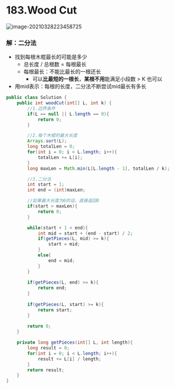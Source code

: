 # 183.Wood Cut

![image-20210328223458725](https://raw.githubusercontent.com/TWDH/Leetcode-From-Zero/pictures/img/image-20210328223458725.png)

### 解：二分法

* 找到每根木棍最长的可能是多少
  * 总长度 / 总根数 = 每根最长
  * 每根最长：不能比最长的一根还长
    * 可以**比最短的一根长**，**某根不用**能满足小段数 > K 也可以
* 用mid表示：每根的长度，二分法不断尝试mid最长有多长

```java
public class Solution {
    public int woodCut(int[] L, int k) {
        //1.边界条件
        if(L == null || L.length == 0){
            return 0;
        }

        //2.每个木棍的最大长度
        Arrays.sort(L);
        long totalLen = 0;
        for(int i = 0; i < L.length; i++){
            totalLen += L[i];
        }
        long maxLen = Math.min(L[L.length - 1], totalLen / k);     

        //3.二分法
        int start = 1;
        int end = (int)maxLen;

        //如果最大长度为0的话，直接返回0
        if(start > maxLen){
            return 0; 
        }   

        while(start + 1 < end){
            int mid = start + (end - start) / 2;
            if(getPieces(L, mid) >= k){
                start = mid;
            }
            else{
                end = mid;
            }
        }
        
        if(getPieces(L, end) >= k){
            return end;
        }
        
        if(getPieces(L, start) >= k){
            return start;
        }
        
        return 0;
    }

    private long getPieces(int[] L, int length){
        long result = 0;
        for(int i = 0; i < L.length; i++){
            result += L[i] / length;
        }
        return result;
    }
}
```

